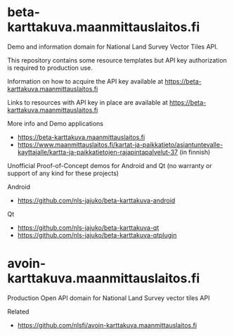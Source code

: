 
# beta-karttakuva.maanmittauslaitos.fi

Demo and information domain for National Land Survey Vector Tiles API.

This repository contains some resource templates but API key authorization is required to production use.

Information on how to acquire the API key available at <https://beta-karttakuva.maanmittauslaitos.fi> 

Links to resources with API key in place are available at <https://beta-karttakuva.maanmittauslaitos.fi> 

More info and Demo applications 

- <https://beta-karttakuva.maanmittauslaitos.fi>
- <https://www.maanmittauslaitos.fi/kartat-ja-paikkatieto/asiantuntevalle-kayttajalle/kartta-ja-paikkatietojen-rajapintapalvelut-37>  (in finnish)


Unofficial Proof-of-Concept demos for Android and Qt (no warranty or support of any kind for these projects)

Android

- <https://github.com/nls-jajuko/beta-karttakuva-android>

Qt

- <https://github.com/nls-jajuko/beta-karttakuva-qt>
- <https://github.com/nls-jajuko/beta-karttakuva-qtplugin>

# avoin-karttakuva.maanmittauslaitos.fi

Production Open API domain for National Land Survey vector tiles API

Related

- <https://github.com/nlsfi/avoin-karttakuva.maanmittauslaitos.fi>

